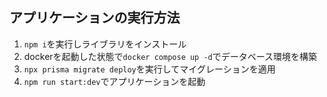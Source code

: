 ## アプリケーションの実行方法

1. `npm i`を実行しライブラリをインストール
2. dockerを起動した状態で`docker compose up -d`でデータベース環境を構築
3. `npx prisma migrate deploy`を実行してマイグレーションを適用
4. `npm run start:dev`でアプリケーションを起動
